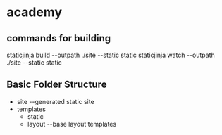 # academy

## commands for building

staticjinja build --outpath ./site --static static
staticjinja watch --outpath ./site --static static


## Basic Folder Structure
- site        --generated static site
- templates   
  - static    
  - layout    --base layout templates
